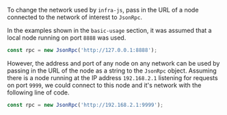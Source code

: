 To change the network used by `infra-js`, pass in the URL of a node connected to the network of interest to `JsonRpc`.

In the examples shown in the `basic-usage` section, it was assumed that a local node running on port `8888` was used.
```javascript
const rpc = new JsonRpc('http://127.0.0.1:8888');
```

However, the address and port of any node on any network can be used by passing in the URL of the node as a string to the `JsonRpc` object.  Assuming there is a node running at the IP address `192.168.2.1` listening for requests on port `9999`, we could connect to this node and it's network with the following line of code.
```javascript
const rpc = new JsonRpc('http://192.168.2.1:9999');
```